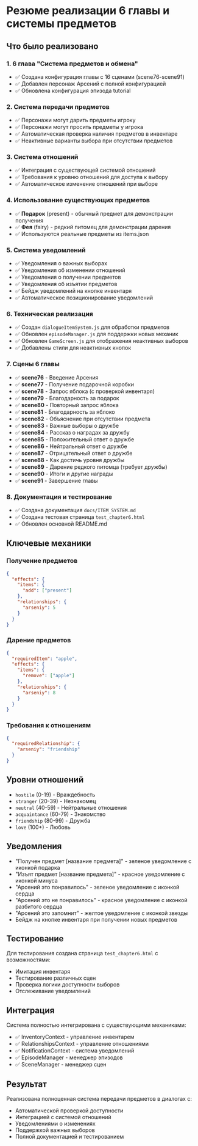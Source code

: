 # Резюме реализации 6 главы и системы предметов

## Что было реализовано

### 1. 6 глава "Система предметов и обмена"
- ✅ Создана конфигурация главы с 16 сценами (scene76-scene91)
- ✅ Добавлен персонаж Арсений с полной конфигурацией
- ✅ Обновлена конфигурация эпизода tutorial

### 2. Система передачи предметов
- ✅ Персонажи могут дарить предметы игроку
- ✅ Персонажи могут просить предметы у игрока
- ✅ Автоматическая проверка наличия предметов в инвентаре
- ✅ Неактивные варианты выбора при отсутствии предметов

### 3. Система отношений
- ✅ Интеграция с существующей системой отношений
- ✅ Требования к уровню отношений для доступа к выбору
- ✅ Автоматическое изменение отношений при выборе

### 4. Использование существующих предметов
- ✅ **Подарок** (present) - обычный предмет для демонстрации получения
- ✅ **Фея** (fairy) - редкий питомец для демонстрации дарения
- ✅ Используются реальные предметы из items.json

### 5. Система уведомлений
- ✅ Уведомления о важных выборах
- ✅ Уведомления об изменении отношений
- ✅ Уведомления о получении предметов
- ✅ Уведомления об изъятии предметов
- ✅ Бейдж уведомлений на кнопке инвентаря
- ✅ Автоматическое позиционирование уведомлений

### 6. Техническая реализация
- ✅ Создан `dialogueItemSystem.js` для обработки предметов
- ✅ Обновлен `episodeManager.js` для поддержки новых механик
- ✅ Обновлен `GameScreen.js` для отображения неактивных выборов
- ✅ Добавлены стили для неактивных кнопок

### 7. Сцены 6 главы
- ✅ **scene76** - Введение Арсения
- ✅ **scene77** - Получение подарочной коробки
- ✅ **scene78** - Запрос яблока (с проверкой инвентаря)
- ✅ **scene79** - Благодарность за подарок
- ✅ **scene80** - Повторный запрос яблока
- ✅ **scene81** - Благодарность за яблоко
- ✅ **scene82** - Объяснение при отсутствии предмета
- ✅ **scene83** - Важные выборы о дружбе
- ✅ **scene84** - Рассказ о наградах за дружбу
- ✅ **scene85** - Положительный ответ о дружбе
- ✅ **scene86** - Нейтральный ответ о дружбе
- ✅ **scene87** - Отрицательный ответ о дружбе
- ✅ **scene88** - Как достичь уровня дружбы
- ✅ **scene89** - Дарение редкого питомца (требует дружбы)
- ✅ **scene90** - Итоги и другие награды
- ✅ **scene91** - Завершение главы

### 8. Документация и тестирование
- ✅ Создана документация `docs/ITEM_SYSTEM.md`
- ✅ Создана тестовая страница `test_chapter6.html`
- ✅ Обновлен основной README.md

## Ключевые механики

### Получение предметов
```json
{
  "effects": {
    "items": {
      "add": ["present"]
    },
    "relationships": {
      "arseniy": 5
    }
  }
}
```

### Дарение предметов
```json
{
  "requiredItem": "apple",
  "effects": {
    "items": {
      "remove": ["apple"]
    },
    "relationships": {
      "arseniy": 8
    }
  }
}
```

### Требования к отношениям
```json
{
  "requiredRelationship": {
    "arseniy": "friendship"
  }
}
```

## Уровни отношений
- `hostile` (0-19) - Враждебность
- `stranger` (20-39) - Незнакомец  
- `neutral` (40-59) - Нейтральные отношения
- `acquaintance` (60-79) - Знакомство
- `friendship` (80-99) - Дружба
- `love` (100+) - Любовь

## Уведомления
- "Получен предмет [название предмета]" - зеленое уведомление с иконкой подарка
- "Изъят предмет [название предмета]" - красное уведомление с иконкой минуса
- "Арсений это понравилось" - зеленое уведомление с иконкой сердца
- "Арсений это не понравилось" - красное уведомление с иконкой разбитого сердца
- "Арсений это запомнит" - желтое уведомление с иконкой звезды
- Бейдж на кнопке инвентаря при получении новых предметов

## Тестирование
Для тестирования создана страница `test_chapter6.html` с возможностями:
- Имитация инвентаря
- Тестирование различных сцен
- Проверка логики доступности выборов
- Отслеживание уведомлений

## Интеграция
Система полностью интегрирована с существующими механиками:
- ✅ InventoryContext - управление инвентарем
- ✅ RelationshipsContext - управление отношениями
- ✅ NotificationContext - система уведомлений
- ✅ EpisodeManager - менеджер эпизодов
- ✅ SceneManager - менеджер сцен

## Результат
Реализована полноценная система передачи предметов в диалогах с:
- Автоматической проверкой доступности
- Интеграцией с системой отношений
- Уведомлениями о изменениях
- Поддержкой важных выборов
- Полной документацией и тестированием 
